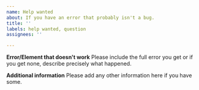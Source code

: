 ```yaml
---
name: Help wanted
about: If you have an error that probably isn't a bug.
title: ''
labels: help wanted, question
assignees: ''

---
```


**Error/Element that doesn't work**
Please include the full error you get or if you get none, describe precisely what happened.

**Additional information**
Please add any other information here if you have some.
